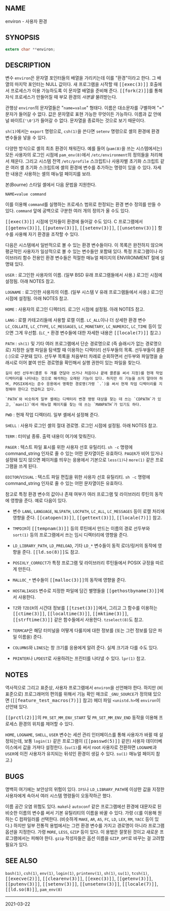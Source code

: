 ## NAME

environ - 사용자 환경

## SYNOPSIS

```c
extern char **environ;
```

## DESCRIPTION

변수 `environ`은 문자열 포인터들의 배열을 가리키는데 이를 "환경"이라고 한다. 그 배열의 마지막 포인터는 NULL 값이다. 새 프로그램을 시작할 때 <tt>[[exec(3)]]</tt> 호출에서 프로세스가 이용 가능하도록 이 문자열 배열을 준비해 준다. <tt>[[fork(2)]]</tt>를 통해 자식 프로세스가 만들어질 때 부모 환경의 *사본을* 물려받는다.

관행상 `environ`의 문자열들은 "`name=value`" 형태다. 이름은 대소문자를 구별하며 "=" 문자가 들어갈 수 없다. 값은 문자열로 표현 가능한 무엇이든 가능하다. 이름과 값 안에 널 바이트(`'\0'`)가 들어갈 수 없다. 문자열을 종료하는 것으로 보기 때문이다.

`sh(1)`에서는 `export` 명령으로, `csh(1)`을 쓴다면 `setenv` 명령으로 셸의 환경에 환경 변수들을 넣을 수 있다.

다양한 방식으로 셸의 최초 환경이 채워진다. 예를 들어 (`pam(8)`을 쓰는 시스템에서는) 모든 사용자의 로그인 시점에 `pam_env(8)`에서 `/etc/environment`의 정의들을 처리해서 채운다. 그리고 시스템 전역 `/etc/profile` 스크립트나 사용자별 초기화 스크립트 같은 여러 셸 초기화 스크립트에 셸의 환경에 변수를 추가하는 명령이 있을 수 있다. 자세한 내용은 사용하는 셸의 매뉴얼 페이지를 보라.

본(Bourne) 스타일 셸에서 다음 문법을 지원한다.

```
NAME=value command
```

이를 이용해 `command`를 실행하는 프로세스 범위로 한정되는 환경 변수 정의를 만들 수 있다. `command` 앞에 공백으로 구분한 여러 개의 정의가 올 수도 있다.

<tt>[[exec(3)]]</tt> 시점에 인자들이 환경에 들어갈 수도 있다. C 프로그램에서 <tt>[[getenv(3)]]</tt>, <tt>[[putenv(3)]]</tt>, <tt>[[setenv(3)]]</tt>, <tt>[[unsetenv(3)]]</tt> 함수를 사용해 자기 환경을 조작할 수 있다.

다음은 시스템에서 일반적으로 볼 수 있는 환경 변수들이다. 이 목록은 완전하지 않으며 평균적인 사용자가 일상적으로 볼 수 있는 변수들만 포함돼 있다. 특정 프로그램이나 라이브러리 함수 전용인 환경 변수들은 적절한 매뉴얼 페이지의 ENVIRONMENT 절에 설명돼 있다.

`USER`
:   로그인한 사용자의 이름. (일부 BSD 유래 프로그램들에서 사용.) 로그인 시점에 설정됨. 아래 NOTES 참고.

`LOGNAME`
:   로그인한 사용자의 이름. (일부 시스템 V 유래 프로그램들에서 사용.) 로그인 시점에 설정됨. 아래 NOTES 참고.

`HOME`
:   사용자의 로그인 디렉터리. 로그인 시점에 설정됨. 아래 NOTES 참고.

`LANG`
:   로캘 카테고리들에 사용할 로캘 이름. `LC_ALL`이나 더 상세한 환경 변수 `LC_COLLATE`, `LC_CTYPE`, `LC_MESSAGES`, `LC_MONETARY`, `LC_NUMERIC`, `LC_TIME` 등이 있으면 그게 우선함. (`LC_*` 환경 변수들에 대한 자세한 내용은 <tt>[[locale(7)]]</tt> 참고.)

`PATH`
:   `sh(1)` 및 기타 여러 프로그램에서 단순 경로명으로 (즉 슬래시가 없는 경로명으로) 지정한 실행 파일을 탐색할 때 이용하는 디렉터리 선두부들의 목록. 선두부들이 콜론(`:`)으로 구분돼 있다. 선두부 목록을 처음부터 차례로 순회하면서 선두부와 파일명을 슬래시로 이어 붙여 만든 경로명을 확인해서 실행 권한이 있는 파일을 찾는다.

    길이 0인 선두부(콜론 두 개를 연달아 쓰거나 처음이나 끝에 콜론을 써서 지정)를 현재 작업 디렉터리를 나타내는 것으로 해석하는 오래된 기능이 있다. 하지만 이 기능을 쓰지 말아야 하며, POSIX에서는 준수 응용에서 명확한 경로명(가령 `.`)을 써서 현재 작업 디렉터리를 지정해야 한다고 언급하고 있다.

    `PATH`와 비슷하게 일부 셸에는 디렉터리 변경 명령 대상을 찾는 데 쓰는 `CDPATH`가 있고, `man(1)`에서 매뉴얼 페이지를 찾는 데 쓰는 `MANPATH`가 있기도 하다.

`PWD`
:   현재 작업 디렉터리. 일부 셸에서 설정해 준다.

`SHELL`
:   사용자 로그인 셸의 절대 경로명. 로그인 시점에 설정됨. 아래 NOTES 참고.

`TERM`
:   터미널 종류. 출력 내용이 여기에 맞춰진다.

`PAGER`
:   텍스트 파일 표시를 위한 사용자 선호 유틸리티. `sh -c` 명령에 command_string 인자로 줄 수 있는 어떤 문자열이든 유효하다. `PAGER`가 비어 있거나 설정돼 있지 않으면 페이저를 띄우는 응용에서 기본으로 `less(1)`나 `more(1)` 같은 프로그램을 쓰게 된다.

`EDITOR`/`VISUAL`
:   텍스트 파일 편집을 위한 사용자 선호 유틸리티. `sh -c` 명령에 command_string 인자로 줄 수 있는 어떤 문자열이든 유효하다.

참고로 특정 환경 변수의 값이나 존재 여부가 여러 프로그램 및 라이브러리 루틴의 동작에 영향을 준다. 예로 다음이 있다.

* 변수 `LANG`, `LANGUAGE`, `NLSPATH`, `LOCPATH`, `LC_ALL`, `LC_MESSAGES` 등이 로캘 처리에 영향을 준다. <tt>[[catopen(3)]]</tt>, <tt>[[gettext(3)]]</tt>, <tt>[[locale(7)]]</tt> 참고.

* `TMPDIR`이 <tt>[[tempnam(3)]]</tt> 등의 루틴에서 만드는 이름의 경로 선두부와 `sort(1)` 등의 프로그램에서 쓰는 임시 디렉터리에 영향을 준다.

* `LD_LIBRARY_PATH`, `LD_PRELOAD`, 기타 `LD_*` 변수들이 동적 로더/링커의 동작에 영향을 준다. <tt>[[ld.so(8)]]</tt>도 참고.

* `POSIXLY_CORRECT`가 특정 프로그램 및 라이브러리 루틴들에서 POSIX 규정을 따르게 만든다.

* `MALLOC_*` 변수들이 <tt>[[malloc(3)]]</tt>의 동작에 영향을 준다.

* `HOSTALIASES` 변수로 지정한 파일에 담긴 별명들을 <tt>[[gethostbyname(3)]]</tt>에서 사용한다.

* `TZ`와 `TZDIR`의 시간대 정보를 <tt>[[tzset(3)]]</tt>에서, 그리고 그 함수를 이용하는 <tt>[[ctime(3)]]</tt>, <tt>[[localtime(3)]]</tt>, <tt>[[mktime(3)]]</tt>, <tt>[[strftime(3)]]</tt> 같은 함수들에서 사용한다. `tzselect(8)`도 참고.

* `TERMCAP`은 해당 터미널을 어떻게 다룰지에 대한 정보를 (또는 그런 정보를 담은 파일 이름을) 준다.

* `COLUMNS`와 `LINES`는 창 크기를 응용에게 알려 준다. 실제 크기과 다를 수도 있다.

* `PRINTER`나 `LPDEST`로 사용하려는 프린터를 나타낼 수 있다. `lpr(1)` 참고.

## NOTES

역사적으로 그리고 표준상, 사용자 프로그램에서 `environ`을 선언해야 한다. 하지만 (비표준으로) 프로그래머의 편의를 위해서 기능 확인 매크로 `_GNU_SOURCE`가 정의돼 있으면 (<tt>[[feature_test_macros(7)]]</tt> 참고) 헤더 파일 `<unistd.h>`에 `environ`이 선언돼 있다.

<tt>[[prctl(2)]]</tt>의 `PR_SET_MM_ENV_START` 및 `PR_SET_MM_ENV_END` 동작을 이용해 프로세스 환경의 위치를 제어할 수 있다.

`HOME`, `LOGNAME`, `SHELL`, `USER` 변수는 세션 관리 인터페이스를 통해 사용자가 바뀔 때 설정되는데, 보통 `login(1)` 같은 프로그램이 (<tt>[[passwd(5)]]</tt> 같은) 사용자 데이터베이스에서 값을 가져다 설정한다. (`su(1)`를 써서 root 사용자로 전환하면 `LOGNAME`과 `USER`에 이전 사용자가 유지되는 뒤섞인 환경이 생길 수 있다. `su(1)` 매뉴얼 페이지 참고.)

## BUGS

명백히 여기에는 보안상의 위험이 있다. `IFS`나 `LD_LIBRARY_PATH`에 이상한 값을 지정한 사용자에게 속아서 여러 시스템 명령들이 오동작하곤 했다.

이름 공간 오염 위험도 있다. `make`나 `autoconf` 같은 프로그램에선 환경에 대문자로 된 비슷한 이름의 변수를 써서 기본 유틸리티의 이름을 바꿀 수 있다. 가령 `CC`를 이용해 원하는 C 컴파일러를 선택한다. (비슷하게 `MAKE`, `AR`, `AS`, `FC`, `LD`, `LEX`, `RM`, `YACC` 등이 있다.) 하지만 일부 전통적 용법에서는 그런 환경 변수를 가지고 경로명이 아니라 프로그램 옵션을 지정한다. 가령 `MORE`, `LESS`, `GZIP` 등이 있다. 이 용법은 잘못된 것이고 새로운 프로그램에서는 피해야 한다. `gzip` 작성자들은 옵션 이름을 `GZIP_OPT`로 바꾸는 걸 고려할 필요가 있다.

## SEE ALSO

`bash(1)`, `csh(1)`, `env(1)`, `login(1)`, `printenv(1)`, `sh(1)`, `su(1)`, `tcsh(1)`, <tt>[[execve(2)]]</tt>, <tt>[[clearenv(3)]]</tt>, <tt>[[exec(3)]]</tt>, <tt>[[getenv(3)]]</tt>, <tt>[[putenv(3)]]</tt>, <tt>[[setenv(3)]]</tt>, <tt>[[unsetenv(3)]]</tt>, <tt>[[locale(7)]]</tt>, <tt>[[ld.so(8)]]</tt>, `pam_env(8)`

----

2021-03-22
